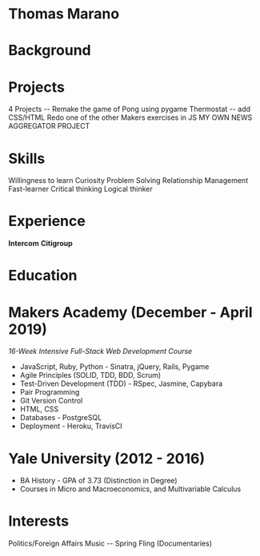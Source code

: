 # **Thomas Marano**

# **Background**

# **Projects**

4 Projects --
Remake the game of Pong using pygame
Thermostat -- add CSS/HTML
Redo one of the other Makers exercises in JS
MY OWN NEWS AGGREGATOR PROJECT


# **Skills**

Willingness to learn
Curiosity
Problem Solving
Relationship Management
Fast-learner
Critical thinking
Logical thinker

# **Experience**

**Intercom**
**Citigroup**

# **Education**

# **Makers Academy (December - April 2019)**

*16-Week Intensive Full-Stack Web Development Course*

+ JavaScript, Ruby, Python - Sinatra, jQuery, Rails, Pygame
+ Agile Principles (SOLID, TDD, BDD, Scrum)
+ Test-Driven Development (TDD) - RSpec, Jasmine, Capybara
+ Pair Programming
+ Git Version Control
+ HTML, CSS
+ Databases - PostgreSQL
+ Deployment - Heroku, TravisCI

# **Yale University (2012 - 2016)**

+ BA History - GPA of 3.73 (Distinction in Degree)
+ Courses in Micro and Macroeconomics, and Multivariable Calculus

# **Interests**

Politics/Foreign Affairs
Music -- Spring Fling
(Documentaries)
